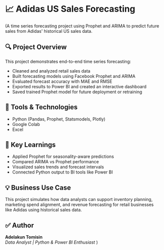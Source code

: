 # 📈 Adidas US Sales Forecasting
(A time series forecasting project using Prophet and ARIMA to predict future sales from Adidas' historical US sales data.

## 🔍 Project Overview

This project demonstrates end-to-end time series forecasting:
- Cleaned and analyzed retail sales data
- Built forecasting models using Facebook Prophet and ARIMA
- Evaluated forecast accuracy with MAE and RMSE
- Exported results to Power BI and created an interactive dashboard
- Saved trained Prophet model for future deployment or retraining

## 🚀 Tools & Technologies

- Python (Pandas, Prophet, Statsmodels, Plotly)
- Google Colab
- Excel

## 🧠 Key Learnings

- Applied Prophet for seasonality-aware predictions
- Compared ARIMA vs Prophet performance
- Visualized sales trends and forecast intervals
- Connected Python output to BI tools like Power BI

## 💡 Business Use Case

This project simulates how data analysts can support inventory planning, marketing spend alignment, and revenue forecasting for retail businesses like Adidas using historical sales data.

## ✅ Author

**Adelakun Tomisin**  
_Data Analyst | Python & Power BI Enthusiast_
)
